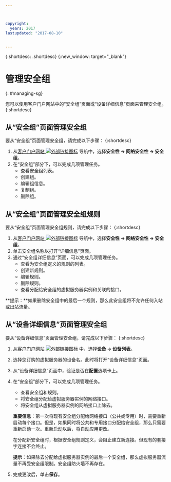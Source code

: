 ```yaml
---



copyright:
  years: 2017
lastupdated: "2017-08-10"


---
```


{:shortdesc: .shortdesc}
{:new_window: target="_blank"}

# 管理安全组
{: #managing-sg}

您可以使用客户门户网站中的“安全组”页面或“设备详细信息”页面来管理安全组。
{:shortdesc}

## 从“安全组”页面管理安全组

要从“安全组”页面管理安全组，请完成以下步骤：
{:shortdesc}

1. 从[客户门户网站 ![外部链接图标](../../icons/launch-glyph.svg "外部链接图标")](https://control.softlayer.com/) 导航中，选择**安全性 -> 网络安全性 -> 安全组**。
2. 在“安全组”部分下，可以完成几项管理任务。
     * 查看安全组列表。
     * 创建组。
     * 编辑组信息。
     * 复制组。
     * 删除组。
     
## 从“安全组”页面管理安全组规则

要从“安全组”页面管理安全组规则，请完成以下步骤：
{:shortdesc}

1. 从[客户门户网站 ![外部链接图标](../../icons/launch-glyph.svg "外部链接图标")](https://control.softlayer.com/) 导航中，选择**安全性 -> 网络安全性 -> 安全组**。
2. 单击安全组名称以打开“详细信息”页面。
3. 通过“安全组详细信息”页面，可以完成几项管理任务。
     * 查看为安全组定义的规则的列表。
     * 创建新规则。
     * 编辑规则。
     * 删除规则。
     * 查看分配给安全组的虚拟服务器实例和关联的接口。
     
**提示：**如果删除安全组中的最后一个规则，那么此安全组将不允许任何入站或出站流量。
     
## 从“设备详细信息”页面管理安全组

要从“设备详细信息”页面管理安全组，请完成以下步骤：
{:shortdesc}

1. 从[客户门户网站 ![外部链接图标](../../icons/launch-glyph.svg "外部链接图标")](https://control.softlayer.com/) 中，选择**设备 -> 设备列表**。
2. 选择您订购的虚拟服务器的设备名。此时将打开“设备详细信息”页面。
3. 从“设备详细信息”页面中，验证是否在**配置**选项卡上。
4. 在“安全组”部分下，可以完成几项管理任务。
     * 查看安全组和规则。
     * 将安全组分配给虚拟服务器实例的网络接口。
     * 将安全组从虚拟服务器实例的网络接口上除去。
     
     **重要信息**：第一次将现有安全组分配给网络接口（公共或专用）时，需要重新启动每个接口。但是，如果同时将公共和专用接口分配给安全组，那么只需要重新启动一次。重新启动以后，将自动应用更改。
     
     在分配新安全组时，根据安全组规则定义，会阻止建立新连接。但现有的套接字连接不会终止。

     **提示**：如果除去分配给虚拟服务器实例的最后一个安全组，那么虚拟服务器流量不再受安全组限制。安全组防火墙不再存在。
     
6. 完成更改后，单击**保存**。

